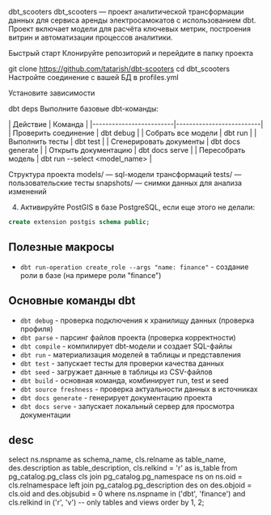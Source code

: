 dbt_scooters
dbt_scooters — проект аналитической трансформации данных для сервиса аренды электросамокатов с использованием dbt. Проект включает модели для расчёта ключевых метрик, построения витрин и автоматизации процессов аналитики.

Быстрый старт
Клонируйте репозиторий и перейдите в папку проекта

git clone https://github.com/tatarish/dbt-scooters
cd dbt_scooters
Настройте соединение с вашей БД в profiles.yml

Установите зависимости

dbt deps
Выполните базовые dbt-команды:

| Действие | Команда | |-------------------------|--------------------------| | Проверить соединение | dbt debug | | Собрать все модели | dbt run | | Выполнить тесты | dbt test | | Сгенерировать документы | dbt docs generate | | Открыть документацию | dbt docs serve | | Пересобрать модель | dbt run --select <model_name> |

Структура проекта
models/ — sql-модели трансформаций
tests/ — пользовательские тесты
snapshots/ — снимки данных для анализа изменений

4. Активируйте PostGIS в базе PostgreSQL, если еще этого не делали:

```sql
create extension postgis schema public;
```

## Полезные макросы

- `dbt run-operation create_role --args "name: finance"` - создание роли в базе (на примере роли "finance")

## Основные команды dbt

- `dbt debug` - проверка подключения к хранилищу данных (проверка профиля)
- `dbt parse` - парсинг файлов проекта (проверка корректности)
- `dbt compile` - компилирует dbt-модели и создает SQL-файлы
- `dbt run` - материализация моделей в таблицы и представления
- `dbt test` - запускает тесты для проверки качества данных
- `dbt seed` - загружает данные в таблицы из CSV-файлов
- `dbt build` - основная команда, комбинирует run, test и seed
- `dbt source freshness` - проверка актуальности данных в источниках
- `dbt docs generate` - генерирует документацию проекта
- `dbt docs serve` - запускает локальный сервер для просмотра документации

## desc
select
    ns.nspname as schema_name,
    cls.relname as table_name,
    des.description as table_description,
    cls.relkind = 'r' as is_table
from
    pg_catalog.pg_class cls
    join pg_catalog.pg_namespace ns
      on ns.oid = cls.relnamespace
    left join pg_catalog.pg_description des
      on des.objoid = cls.oid
      and des.objsubid = 0
where
    ns.nspname in ('dbt', 'finance')
    and cls.relkind in ('r', 'v') -- only tables and views
order by
    1,
    2;